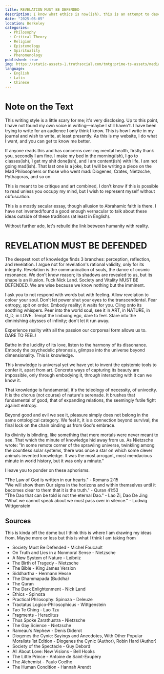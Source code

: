 ```yaml
---
title: REVELATION MUST BE DEFENDED
description: I know what ethics is now(ish), this is an attempt to describe it and give some didactic knowledge.
date: "2025-05-05"
location: Berkeley
categories:
  - Philosophy
  - Critical Theory
  - Religion
  - Epistemology
  - Spirituality
  - Phenomenology
published: true
img: https://static-assets-1.truthsocial.com/tmtg:prime-ts-assets/media_attachments/files/115/027/514/751/558/306/small/ae4d1f33a0abb000.jpg
language:
  - English
  - Latin
  - Chinese
---
```


# Note on the Text

This writing style is a little scary for me; it's very disclosing. Up to this point, I have not found my own voice in writing—maybe I still haven't. I have been trying to write for an audience I only think I know. This is how I write in my journal and wish to write, at least presently. As this is my website, I do what I want, and you can get to know me better.

If anyone reads this and has concerns over my mental health, firstly thank you, secondly I am fine. I make my bed in the morning(ish), I go to classes(ish), I get my shit done(ish), and I am content(ish) with life. I am not going mad(ish). That last one is a joke, but I will be writing a piece on the Mad Philosophers or those who went mad: Diogenes, Crates, Nietzsche, Pythagoras, and so on.

This is meant to be critique and art combined, I don't know if this is possible to read unless you occupy my mind, but I wish to represent myself without obfuscation.

This is a mostly secular essay, though allusion to Abrahamic faith is there. I have not invented/found a good enough vernacular to talk about these ideas outside of these traditions (at least in English).

Without further ado, let's rebuild the link between humanity with reality.

# REVELATION MUST BE DEFENDED

The deepest root of knowledge finds 3 branches: perception, reflection, and revelation. I argue not for revelation's rational validity, only for its integrity. Revelation is the communication of souls, the dance of cosmic resonance. We don't know reason; its shadows are revealed to us, but its shape is an illusion. Fuck Nick Land. Society and Vitality MUST BE DEFENDED. We are wise because we know nothing but the imminent.

I ask you to not respond with words but with feeling. Allow revelation to colour your soul. Don't let power shut your eyes to the transcendental. Fear entropy, spit on order. Embody reality; it waits for you. Cling onto its soothing whispers. Peer into the world soul, see it in ART, in NATURE, in G_D, in LOVE. Tempt the limboing ego, dare to feel. Stare into the diminishing abysses of infinity; don't let it run away.

Experience reality with all the passion our corporeal form allows us to. DARE TO FEEL!

Bathe in the lucidity of its love, listen to the harmony of its dissonance. Embody the psychedelic phronesis, glimpse into the universe beyond dimensionality. This is knowledge.

This knowledge is universal yet we have yet to invent the epistemic tools to confer it, apart from art. Concrete ways of capturing its beauty are impossible, only through embodying it, through interacting with it can we know it.

That knowledge is fundamental, it's the teleology of necessity, of univocity. It is the chorus (not course) of nature's serenade. It brushes that fundamental of good, that of expanding relations, the seemingly futile fight against entropy.

Beyond good and evil we see it, pleasure simply does not belong in the same ontological category. We feel it, it is a connection beyond survival, the final lock on the chain binding us from God's embrace.

Its divinity is blinding, like something that mere mortals were never meant to see. That which the minute of knowledge hid away from us. As Nietzsche wrote: "In some remote corner of the sprawling universe, twinkling among the countless solar systems, there was once a star on which some clever animals invented knowledge. It was the most arrogant, most mendacious minute in world history, but it was only a minute."

I leave you to ponder on these aphorisms.

"The Law of God is written in our hearts." - Romans 2:15  
"We will show them Our signs in the horizons and within themselves until it becomes clear to them that it is the truth." - Quran 41:53  
"The Dao that can be told is not the eternal Dao." - Lao Zi, Dao De Jing  
"What we cannot speak about we must pass over in silence." - Ludwig Wittgenstein

## Sources

This is kinda off the dome but I think this is where I am drawing my ideas from. Maybe more or less but this is what I think I am taking from

- Society Must Be Defended - Michel Foucault
- On Truth and Lies in a Nonmoral Sense - Nietzsche
- A New System of Nature - Leibniz
- The Birth of Tragedy - Nietzsche
- The Bible - King James Version
- Siddhartha - Hermann Hesse
- The Dhammapada (Buddha)
- The Quran
- The Dark Enlightenment - Nick Land
- Ethics - Spinoza
- Practical Philosophy: Spinoza - Deleuze
- Tractatus Logico-Philosophicus - Wittgenstein
- Tao Te Ching - Lao Tzu
- Fragments - Heraclitus
- Thus Spoke Zarathustra - Nietzsche
- The Gay Science - Nietzsche
- Rameau's Nephew - Denis Diderot
- Diogenes the Cynic: Sayings and Anecdotes, With Other Popular Moralists 1st Edition - Diogenes the Cynic (Author), Robin Hard (Author)
- Society of the Spectacle - Guy Debord
- All About Love: New Visions - Bell Hooks
- The Little Prince - Antoine de Saint-Exupéry
- The Alchemist - Paulo Coelho
- The Human Condition - Hannah Arendt
